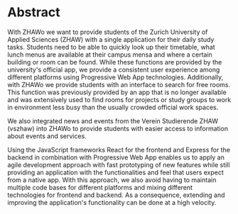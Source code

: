 # Abstract

With ZHAWo we want to provide students of the Zurich University of Applied Sciences (ZHAW) with a single application for their daily study tasks. Students need to be able to quickly look up their timetable, what lunch menus are available at their campus mensa and where a certain building or room can be found. While these functions are provided by the university's official app, we provide a consistent user experience among different platforms using Progressive Web App technologies. Additionally, with ZHAWo we provide students with an interface to search for free rooms. This function was previously provided by an app that is no longer available and was extensively used to find rooms for projects or study groups to work in environment less busy than the usually crowded official work spaces.

We also integrated news and events from the Verein Studierende ZHAW (vszhaw) into ZHAWo to provide students with easier access to information about events and services.

Using the JavaScript frameworks React for the frontend and Express for the backend in combination with Progressive Web App enables us to apply an agile development approach with fast prototyping of new features while still providing an application with the functionalities and feel that users expect from a native app. With this approach, we also avoid having to maintain multiple code bases for different platforms and mixing different technologies for frontend and backend. As a consequence, extending and improving the application's functionality can be done at a high velocity.
